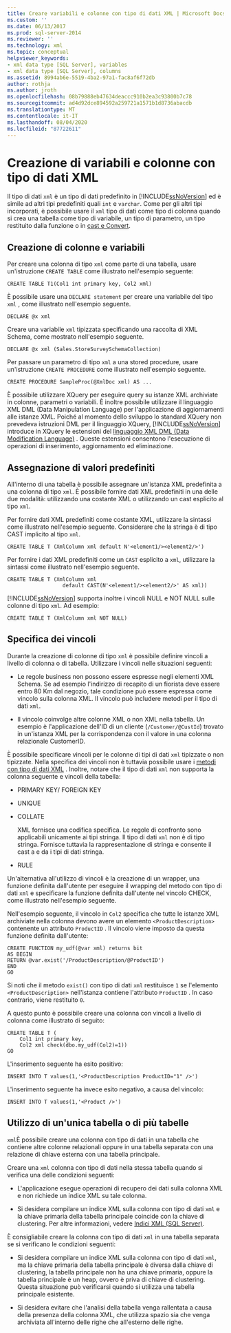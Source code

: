 ```yaml
---
title: Creare variabili e colonne con tipo di dati XML | Microsoft Docs
ms.custom: ''
ms.date: 06/13/2017
ms.prod: sql-server-2014
ms.reviewer: ''
ms.technology: xml
ms.topic: conceptual
helpviewer_keywords:
- xml data type [SQL Server], variables
- xml data type [SQL Server], columns
ms.assetid: 8994ab6e-5519-4ba2-97a1-fac8af6f72db
author: rothja
ms.author: jroth
ms.openlocfilehash: 08b79888eb47634deaccc910b2ea3c93800b7c78
ms.sourcegitcommit: ad4d92dce894592a259721a1571b1d8736abacdb
ms.translationtype: MT
ms.contentlocale: it-IT
ms.lasthandoff: 08/04/2020
ms.locfileid: "87722611"
---
```

# <a name="create-xml-data-type-variables-and-columns"></a>Creazione di variabili e colonne con tipo di dati XML
  Il tipo di dati `xml` è un tipo di dati predefinito in [!INCLUDE[ssNoVersion](../../includes/ssnoversion-md.md)] ed è simile ad altri tipi predefiniti quali `int` e `varchar`. Come per gli altri tipi incorporati, è possibile usare il `xml` tipo di dati come tipo di colonna quando si crea una tabella come tipo di variabile, un tipo di parametro, un tipo restituito dalla funzione o in [cast e Convert](/sql/t-sql/functions/cast-and-convert-transact-sql).  
  
## <a name="creating-columns-and-variables"></a>Creazione di colonne e variabili  
 Per creare una colonna di tipo `xml` come parte di una tabella, usare un'istruzione `CREATE TABLE` come illustrato nell'esempio seguente:  
  
```  
CREATE TABLE T1(Col1 int primary key, Col2 xml)   
```  
  
 È possibile usare una `DECLARE statement` per creare una variabile del tipo `xml` , come illustrato nell'esempio seguente.  
  
```  
DECLARE @x xml   
```  
  
 Creare una variabile `xml` tipizzata specificando una raccolta di XML Schema, come mostrato nell'esempio seguente.  
  
```  
DECLARE @x xml (Sales.StoreSurveySchemaCollection)  
```  
  
 Per passare un parametro di tipo `xml` a una stored procedure, usare un'istruzione `CREATE PROCEDURE` come illustrato nell'esempio seguente.  
  
```  
CREATE PROCEDURE SampleProc(@XmlDoc xml) AS ...   
```  
  
 È possibile utilizzare XQuery per eseguire query su istanze XML archiviate in colonne, parametri o variabili. È inoltre possibile utilizzare il linguaggio XML DML (Data Manipulation Language) per l'applicazione di aggiornamenti alle istanze XML. Poiché al momento dello sviluppo lo standard XQuery non prevedeva istruzioni DML per il linguaggio XQuery, [!INCLUDE[ssNoVersion](../../includes/ssnoversion-md.md)] introduce in XQuery le estensioni del [linguaggio XML DML (Data Modification Language)](/sql/t-sql/xml/xml-data-modification-language-xml-dml) . Queste estensioni consentono l'esecuzione di operazioni di inserimento, aggiornamento ed eliminazione.  
  
## <a name="assigning-defaults"></a>Assegnazione di valori predefiniti  
 All'interno di una tabella è possibile assegnare un'istanza XML predefinita a una colonna di tipo `xml`. È possibile fornire dati XML predefiniti in una delle due modalità: utilizzando una costante XML o utilizzando un cast esplicito al tipo `xml`.  
  
 Per fornire dati XML predefiniti come costante XML, utilizzare la sintassi come illustrato nell'esempio seguente. Considerare che la stringa è di tipo CAST implicito al tipo `xml`.  
  
```  
CREATE TABLE T (XmlColumn xml default N'<element1/><element2/>')  
```  
  
 Per fornire i dati XML predefiniti come un `CAST` esplicito a `xml`, utilizzare la sintassi come illustrato nell'esempio seguente.  
  
```  
CREATE TABLE T (XmlColumn xml   
                  default CAST(N'<element1/><element2/>' AS xml))  
```  
  
 [!INCLUDE[ssNoVersion](../../includes/ssnoversion-md.md)] supporta inoltre i vincoli NULL e NOT NULL sulle colonne di tipo `xml`. Ad esempio:  
  
```  
CREATE TABLE T (XmlColumn xml NOT NULL)  
```  
  
## <a name="specifying-constraints"></a>Specifica dei vincoli  
 Durante la creazione di colonne di tipo `xml` è possibile definire vincoli a livello di colonna o di tabella. Utilizzare i vincoli nelle situazioni seguenti:  
  
-   Le regole business non possono essere espresse negli elementi XML Schema. Se ad esempio l'indirizzo di recapito di un fiorista deve essere entro 80 Km dal negozio, tale condizione può essere espressa come vincolo sulla colonna XML. Il vincolo può includere metodi per il tipo di dati `xml`.  
  
-   Il vincolo coinvolge altre colonne XML o non XML nella tabella. Un esempio è l'applicazione dell'ID di un cliente (`/Customer/@CustId`) trovato in un'istanza XML per la corrispondenza con il valore in una colonna relazionale CustomerID.  
  
 È possibile specificare vincoli per le colonne di tipi di dati `xml` tipizzate o non tipizzate. Nella specifica dei vincoli non è tuttavia possibile usare i [metodi con tipo di dati XML](/sql/t-sql/xml/xml-data-type-methods) . Inoltre, notare che il tipo di dati `xml` non supporta la colonna seguente e vincoli della tabella:  
  
-   PRIMARY KEY/ FOREIGN KEY  
  
-   UNIQUE  
  
-   COLLATE  
  
     XML fornisce una codifica specifica. Le regole di confronto sono applicabili unicamente ai tipi stringa. Il tipo di dati `xml` non è di tipo stringa. Fornisce tuttavia la rappresentazione di stringa e consente il cast a e da i tipi di dati stringa.  
  
-   RULE  
  
 Un'alternativa all'utilizzo di vincoli è la creazione di un wrapper, una funzione definita dall'utente per eseguire il wrapping del metodo con tipo di dati `xml` e specificare la funzione definita dall'utente nel vincolo CHECK, come illustrato nell'esempio seguente.  
  
 Nell'esempio seguente, il vincolo in `Col2` specifica che tutte le istanze XML archiviate nella colonna devono avere un elemento `<ProductDescription>` contenente un attributo `ProductID` . Il vincolo viene imposto da questa funzione definita dall'utente:  
  
```  
CREATE FUNCTION my_udf(@var xml) returns bit  
AS BEGIN   
RETURN @var.exist('/ProductDescription/@ProductID')  
END  
GO  
```  
  
 Si noti che il metodo `exist()` con tipo di dati `xml` restituisce `1` se l'elemento `<ProductDescription>` nell'istanza contiene l'attributo `ProductID` . In caso contrario, viene restituito `0`.  
  
 A questo punto è possibile creare una colonna con vincoli a livello di colonna come illustrato di seguito:  
  
```  
CREATE TABLE T (  
    Col1 int primary key,   
    Col2 xml check(dbo.my_udf(Col2)=1))  
GO  
```  
  
 L'inserimento seguente ha esito positivo:  
  
```  
INSERT INTO T values(1,'<ProductDescription ProductID="1" />')  
```  
  
 L'inserimento seguente ha invece esito negativo, a causa del vincolo:  
  
```  
INSERT INTO T values(1,'<Product />')  
```  
  
## <a name="same-or-different-table"></a>Utilizzo di un'unica tabella o di più tabelle  
 `xml`È possibile creare una colonna con tipo di dati in una tabella che contiene altre colonne relazionali oppure in una tabella separata con una relazione di chiave esterna con una tabella principale.  
  
 Creare una `xml` colonna con tipo di dati nella stessa tabella quando si verifica una delle condizioni seguenti:  
  
-   L'applicazione esegue operazioni di recupero dei dati sulla colonna XML e non richiede un indice XML su tale colonna.  
  
-   Si desidera compilare un indice XML sulla colonna con tipo di dati `xml` e la chiave primaria della tabella principale coincide con la chiave di clustering. Per altre informazioni, vedere [Indici XML &#40;SQL Server&#41;](xml-indexes-sql-server.md).  
  
 È consigliabile creare la colonna con tipo di dati `xml` in una tabella separata se si verificano le condizioni seguenti:  
  
-   Si desidera compilare un indice XML sulla colonna con tipo di dati `xml`, ma la chiave primaria della tabella principale è diversa dalla chiave di clustering, la tabella principale non ha una chiave primaria, oppure la tabella principale è un heap, ovvero è priva di chiave di clustering. Questa situazione può verificarsi quando si utilizza una tabella principale esistente.  
  
-   Si desidera evitare che l'analisi della tabella venga rallentata a causa della presenza della colonna XML, che utilizza spazio sia che venga archiviata all'interno delle righe che all'esterno delle righe.  
  
  
